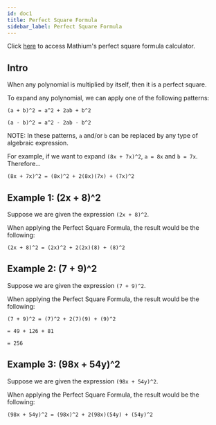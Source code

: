 ```yaml
---
id: doc1
title: Perfect Square Formula
sidebar_label: Perfect Square Formula
---
```


Click [here](https://docusaurus.io) to access Mathium's perfect square formula calculator.

## Intro

When any polynomial is multiplied by itself, then it is a perfect square.

To expand any polynomial, we can apply one of the following patterns: 



```
(a + b)^2 = a^2 + 2ab + b^2

(a - b)^2 = a^2 - 2ab - b^2
```

NOTE: In these patterns, ```a``` and/or ```b``` can be replaced by any type of algebraic expression.

For example, if we want to expand ```(8x + 7x)^2```, ```a = 8x``` and ```b = 7x```. Therefore...

```
(8x + 7x)^2 = (8x)^2 + 2(8x)(7x) + (7x)^2
```

## Example 1: (2x + 8)^2

Suppose we are given the expression ```(2x + 8)^2```.

When applying the Perfect Square Formula, the result would be the following:

```
(2x + 8)^2 = (2x)^2 + 2(2x)(8) + (8)^2
```
## Example 2: (7 + 9)^2

Suppose we are given the expression ```(7 + 9)^2```.

When applying the Perfect Square Formula, the result would be the following:

```
(7 + 9)^2 = (7)^2 + 2(7)(9) + (9)^2

= 49 + 126 + 81

= 256
```
## Example 3: (98x + 54y)^2

Suppose we are given the expression ```(98x + 54y)^2```.

When applying the Perfect Square Formula, the result would be the following:

```
(98x + 54y)^2 = (98x)^2 + 2(98x)(54y) + (54y)^2
```

